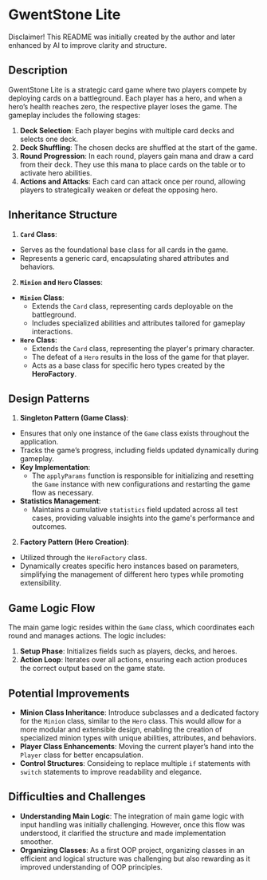 # GwentStone Lite
Disclaimer! This README was initially created by the author and later enhanced by AI to improve clarity and structure.
## Description
GwentStone Lite is a strategic card game where two players compete by deploying cards on a battleground. Each player has a hero, and when a hero’s health reaches zero, the respective player loses the game. The gameplay includes the following stages:

1. **Deck Selection**: Each player begins with multiple card decks and selects one deck.
2. **Deck Shuffling**: The chosen decks are shuffled at the start of the game.
3. **Round Progression**: In each round, players gain mana and draw a card from their deck. They use this mana to place cards on the table or to activate hero abilities.
4. **Actions and Attacks**: Each card can attack once per round, allowing players to strategically weaken or defeat the opposing hero.

## Inheritance Structure

1. **`Card` Class**:
  - Serves as the foundational base class for all cards in the game.
  - Represents a generic card, encapsulating shared attributes and behaviors.

2. **`Minion` and `Hero` Classes**:
  - **`Minion` Class**:
    - Extends the `Card` class, representing cards deployable on the battleground.
    - Includes specialized abilities and attributes tailored for gameplay interactions.
  - **`Hero` Class**:
    - Extends the `Card` class, representing the player's primary character.
    - The defeat of a `Hero` results in the loss of the game for that player.
    - Acts as a base class for specific hero types created by the **HeroFactory**.

## Design Patterns

1. **Singleton Pattern (Game Class)**:
  - Ensures that only one instance of the `Game` class exists throughout the application.
  - Tracks the game’s progress, including fields updated dynamically during gameplay.
  - **Key Implementation**:
    - The `applyParams` function is responsible for initializing and resetting the `Game` instance with new configurations and restarting the game flow as necessary.
  - **Statistics Management**:
    - Maintains a cumulative `statistics` field updated across all test cases, providing valuable insights into the game's performance and outcomes.

2. **Factory Pattern (Hero Creation)**:
  - Utilized through the `HeroFactory` class.
  - Dynamically creates specific hero instances based on parameters, simplifying the management of different hero types while promoting extensibility.

## Game Logic Flow

The main game logic resides within the `Game` class, which coordinates each round and manages actions. The logic includes:

1. **Setup Phase**: Initializes fields such as players, decks, and heroes.
2. **Action Loop**: Iterates over all actions, ensuring each action produces the correct output based on the game state.

## Potential Improvements

- **Minion Class Inheritance**: Introduce subclasses and a dedicated factory for the `Minion` class, similar to the `Hero` class. This would allow for a more modular and extensible design, enabling the creation of specialized minion types with unique abilities, attributes, and behaviors.
- **Player Class Enhancements**: Moving the current player’s hand into the `Player` class for better encapsulation.
- **Control Structures**: Consideing to replace multiple `if` statements with `switch` statements to improve readability and elegance.

## Difficulties and Challenges

- **Understanding Main Logic**: The integration of main game logic with input handling was initially challenging. However, once this flow was understood, it clarified the structure and made implementation smoother.
- **Organizing Classes**: As a first OOP project, organizing classes in an efficient and logical structure was challenging but also rewarding as it improved understanding of OOP principles.
